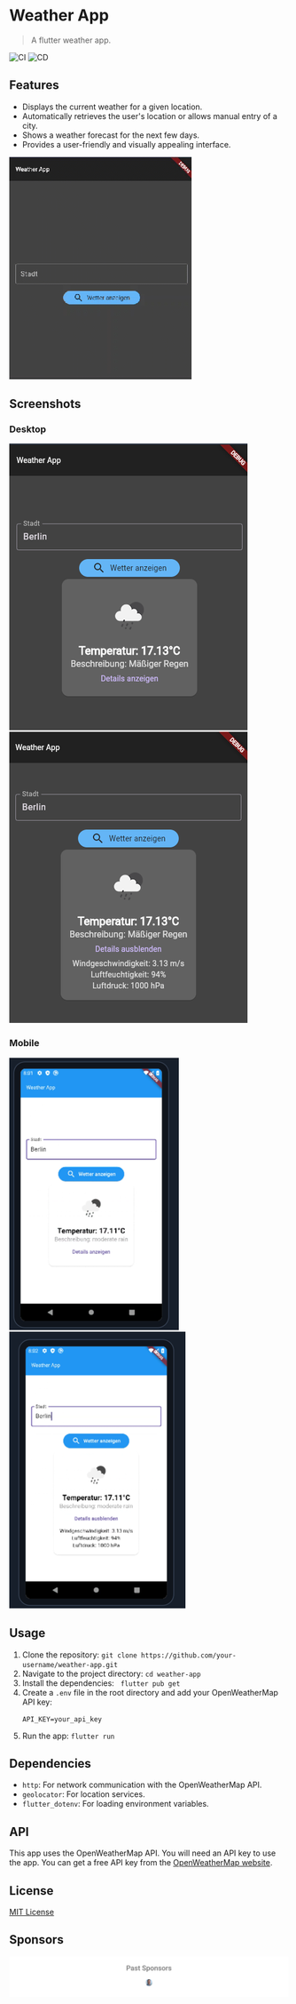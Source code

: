 # Weather App

> A flutter weather app. 

![CI] ![CD]

## Features

* Displays the current weather for a given location.
* Automatically retrieves the user's location or allows manual entry of a city.
* Shows a weather forecast for the next few days.
* Provides a user-friendly and visually appealing interface.

![Feature Video]

## Screenshots

### Desktop

![Home Screen]
![Home Screen Detail]

### Mobile

![Home Screen Mobile]
![Home Screen Mobile Detail]

## Usage

1. Clone the repository: `git clone https://github.com/your-username/weather-app.git`
2. Navigate to the project directory: `cd weather-app`
3. Install the dependencies:   
 `flutter pub get`
4. Create a `.env` file in the root directory and add your OpenWeatherMap API key:
    ```
    API_KEY=your_api_key
    ```
5. Run the app: `flutter run`

## Dependencies

* `http`: For network communication with the OpenWeatherMap API.
* `geolocator`: For location services.
* `flutter_dotenv`: For loading environment variables.

## API

This app uses the OpenWeatherMap API. You will need an API key to use the app. You can get a free API key from the [OpenWeatherMap website](https://openweathermap.org/).

## License

[MIT License](./LICENSE)

## Sponsors

![Sponsors](https://github.com/miggi92/static/blob/master/sponsors.svg)


<!-- Links -->
[CI]: https://img.shields.io/github/actions/workflow/status/miggi92/flutter-weather/ci.yml?style=for-the-badge
[CD]: https://img.shields.io/github/actions/workflow/status/miggi92/flutter-weather/cd.yml?style=for-the-badge
[Home Screen]: ./assets/home_screen.png
[Home Screen Mobile]: ./assets/home_screen_mobile.png
[Home Screen Detail]: ./assets/home_screen_details.png
[Home Screen Mobile Detail]: ./assets/home_screen_mobile_details.png
[Feature Video]: ./assets/features.gif

